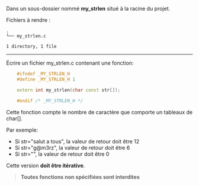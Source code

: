 Dans un sous-dossier nommé **my_strlen** situé à la racine du projet.

Fichiers à rendre :

```
.
└── my_strlen.c

1 directory, 1 file
```

---
Écrire un fichier my_strlen.c contenant une fonction:

```cpp
    #ifndef _MY_STRLEN_H
    #define _MY_STRLEN_H 1

    extern int my_strlen(char const str[]);

    #endif /* _MY_STRLEN_H */
```

Cette fonction compte le nombre de caractère que comporte un tableaux de char[].

Par exemple:

* Si str="salut a tous", la valeur de retour doit être 12
* Si str="g@m3rz", la valeur de retour doit être 6
* Si str="", la valeur de retour doit être 0

Cette version **doit être itérative**.

> **Toutes fonctions non spécifiées sont interdites**
